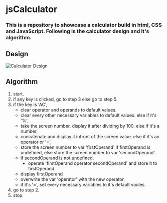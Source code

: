 # jsCalculator
### This is a repository to showcase a calculator build in html, CSS and JavaScript. Following is the calculator design and it's algorithm.
## **Design**
![Calculator Design](./media/jsCalcDesign.png)
## **Algorithm**
1. start.
2. if any key is clicked, go to step 3 else go to step 5.
3. if the key is 'AC',
    - clear operator and operands to default values.
    - clear every other necessary variables to default values.
   else if it's '%',
    - take the screen number, display it after dividing by 100.
   else if it's a number,
    - concatenate and display it infront of the screen value.
   else if it's an operator or '=',
    - store the screen number to var 'firstOperand' if firstOperand is undefined, else store the screen number to var 'secondOperand'.
    - if secondOperand is not undefined,
       - operate 'firstOperand operator secondOperand' and store it to firstOperand.
    - display firstOperand
    - overwrite the var 'operator' with the new operator.
    - if it's '=', set every necessary variables to it's default vaules.
4. go to step 2.
5. stop.


